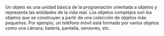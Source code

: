 

Un objeto es una unidad básica de la programación orientada a objetos
y representa las entidades de la vida real. Los objetos complejos son los objetos que se construyen a partir de una colección de objetos más pequeños. Por ejemplo, un teléfono móvil está formado por varios objetos como una cámara, batería, pantalla, sensores, etc.